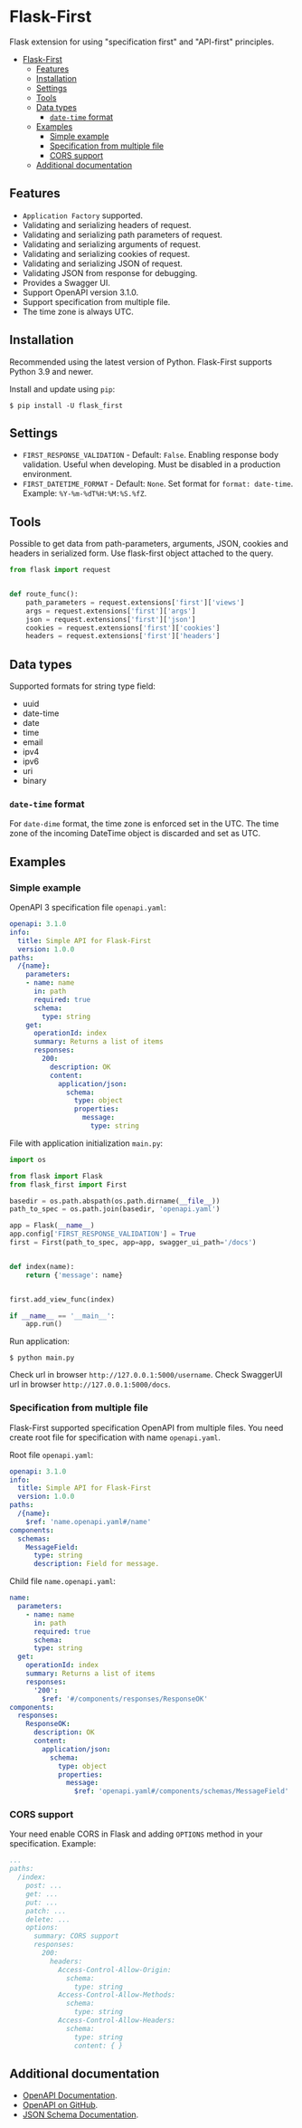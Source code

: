 # Flask-First

Flask extension for using "specification first" and "API-first" principles.

<!--TOC-->

- [Flask-First](#flask-first)
  - [Features](#features)
  - [Installation](#installation)
  - [Settings](#settings)
  - [Tools](#tools)
  - [Data types](#data-types)
    - [`date-time` format](#date-time-format)
  - [Examples](#examples)
    - [Simple example](#simple-example)
    - [Specification from multiple file](#specification-from-multiple-file)
    - [CORS support](#cors-support)
  - [Additional documentation](#additional-documentation)

<!--TOC-->

## Features

* `Application Factory` supported.
* Validating and serializing headers of request.
* Validating and serializing path parameters of request.
* Validating and serializing arguments of request.
* Validating and serializing cookies of request.
* Validating and serializing JSON of request.
* Validating JSON from response for debugging.
* Provides a Swagger UI.
* Support OpenAPI version 3.1.0.
* Support specification from multiple file.
* The time zone is always UTC.

## Installation

Recommended using the latest version of Python. Flask-First supports Python 3.9 and newer.

Install and update using `pip`:

```shell
$ pip install -U flask_first
```

## Settings

* `FIRST_RESPONSE_VALIDATION` - Default: `False`. Enabling response body validation. Useful when
developing. Must be disabled in a production environment.
* `FIRST_DATETIME_FORMAT` - Default: `None`. Set format for `format: date-time`.
Example: `%Y-%m-%dT%H:%M:%S.%fZ`.

## Tools

Possible to get data from path-parameters, arguments, JSON, cookies and headers in serialized form.
Use flask-first object attached to the query.

```python
from flask import request


def route_func():
    path_parameters = request.extensions['first']['views']
    args = request.extensions['first']['args']
    json = request.extensions['first']['json']
    cookies = request.extensions['first']['cookies']
    headers = request.extensions['first']['headers']
```

## Data types

Supported formats for string type field:

* uuid
* date-time
* date
* time
* email
* ipv4
* ipv6
* uri
* binary

### `date-time` format

For `date-dime` format, the time zone is enforced set in the UTC. The time zone of the incoming
DateTime object is discarded and set as UTC.

## Examples

### Simple example

OpenAPI 3 specification file `openapi.yaml`:

```yaml
openapi: 3.1.0
info:
  title: Simple API for Flask-First
  version: 1.0.0
paths:
  /{name}:
    parameters:
    - name: name
      in: path
      required: true
      schema:
        type: string
    get:
      operationId: index
      summary: Returns a list of items
      responses:
        200:
          description: OK
          content:
            application/json:
              schema:
                type: object
                properties:
                  message:
                    type: string
```

File with application initialization `main.py`:

```python
import os

from flask import Flask
from flask_first import First

basedir = os.path.abspath(os.path.dirname(__file__))
path_to_spec = os.path.join(basedir, 'openapi.yaml')

app = Flask(__name__)
app.config['FIRST_RESPONSE_VALIDATION'] = True
first = First(path_to_spec, app=app, swagger_ui_path='/docs')


def index(name):
    return {'message': name}


first.add_view_func(index)

if __name__ == '__main__':
    app.run()
```

Run application:

```shell
$ python main.py
```

Check url in browser `http://127.0.0.1:5000/username`. Check SwaggerUI url in
browser `http://127.0.0.1:5000/docs`.

### Specification from multiple file

Flask-First supported specification OpenAPI from multiple files. You need create root file for
specification with name `openapi.yaml`.

Root file `openapi.yaml`:

```yaml
openapi: 3.1.0
info:
  title: Simple API for Flask-First
  version: 1.0.0
paths:
  /{name}:
    $ref: 'name.openapi.yaml#/name'
components:
  schemas:
    MessageField:
      type: string
      description: Field for message.
```

Child file `name.openapi.yaml`:

```yaml
name:
  parameters:
    - name: name
      in: path
      required: true
      schema:
      type: string
  get:
    operationId: index
    summary: Returns a list of items
    responses:
      '200':
        $ref: '#/components/responses/ResponseOK'
components:
  responses:
    ResponseOK:
      description: OK
      content:
        application/json:
          schema:
            type: object
            properties:
              message:
                $ref: 'openapi.yaml#/components/schemas/MessageField'
```

### CORS support

Your need enable CORS in Flask and adding `OPTIONS` method in your specification. Example:

```yaml
...
paths:
  /index:
    post: ...
    get: ...
    put: ...
    patch: ...
    delete: ...
    options:
      summary: CORS support
      responses:
        200:
          headers:
            Access-Control-Allow-Origin:
              schema:
                type: string
            Access-Control-Allow-Methods:
              schema:
                type: string
            Access-Control-Allow-Headers:
              schema:
                type: string
                content: { }
```

## Additional documentation

* [OpenAPI Documentation](https://swagger.io/specification/).
* [OpenAPI on GitHub](https://github.com/OAI/OpenAPI-Specification).
* [JSON Schema Documentation](https://json-schema.org/specification.html).
